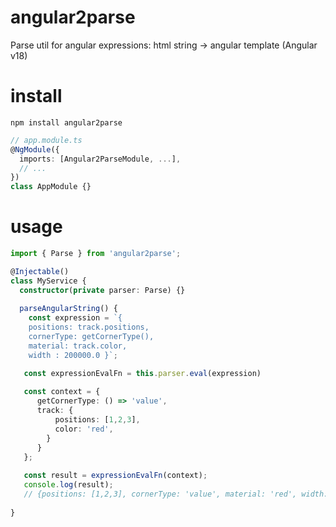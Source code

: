# angular2parse
Parse util for angular expressions:  html string -> angular template (Angular v18) 

# install 
`npm install angular2parse`

```typescript 
// app.module.ts
@NgModule({
  imports: [Angular2ParseModule, ...],
  // ...
})
class AppModule {}
```
# usage 
```typescript
import { Parse } from 'angular2parse';

@Injectable()
class MyService {
  constructor(private parser: Parse) {}
  
  parseAngularString() {
    const expression = `{
	positions: track.positions,
	cornerType: getCornerType(),
	material: track.color,
	width : 200000.0 }`;

   const expressionEvalFn = this.parser.eval(expression)
  
   const context = {
      getCornerType: () => 'value',
      track: {
          positions: [1,2,3],
          color: 'red',
        }
      }
   };
    
   const result = expressionEvalFn(context);
   console.log(result);
   // {positions: [1,2,3], cornerType: 'value', material: 'red', width: 2000}
  
}

```

```
